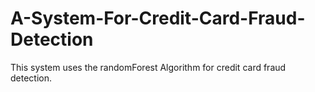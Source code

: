 # A-System-For-Credit-Card-Fraud-Detection
This system uses the randomForest Algorithm for credit card fraud detection.
